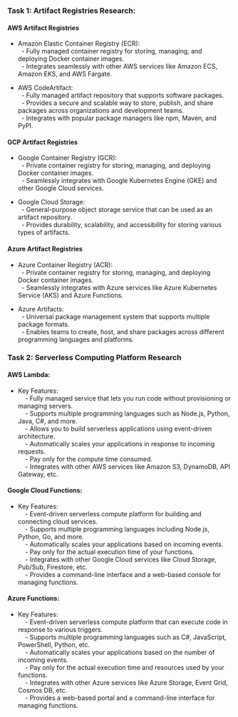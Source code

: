 
### Task 1: Artifact Registries Research:
#### AWS Artifact Registries  
  
- Amazon Elastic Container Registry (ECR):  
  - Fully managed container registry for storing, managing, and deploying Docker container images.  
  - Integrates seamlessly with other AWS services like Amazon ECS, Amazon EKS, and AWS Fargate.  
  
- AWS CodeArtifact:  
  - Fully managed artifact repository that supports software packages.  
  - Provides a secure and scalable way to store, publish, and share packages across organizations and development teams.  
  - Integrates with popular package managers like npm, Maven, and PyPI.  
  
#### GCP Artifact Registries  
  
- Google Container Registry (GCR):  
  - Private container registry for storing, managing, and deploying Docker container images.  
  - Seamlessly integrates with Google Kubernetes Engine (GKE) and other Google Cloud services.  
  
- Google Cloud Storage:  
  - General-purpose object storage service that can be used as an artifact repository.  
  - Provides durability, scalability, and accessibility for storing various types of artifacts.  
  
#### Azure Artifact Registries  
  
- Azure Container Registry (ACR):  
  - Private container registry for storing, managing, and deploying Docker container images.  
  - Seamlessly integrates with Azure services like Azure Kubernetes Service (AKS) and Azure Functions.  
  
- Azure Artifacts:  
  - Universal package management system that supports multiple package formats.  
  - Enables teams to create, host, and share packages across different programming languages and platforms.  

### Task 2: Serverless Computing Platform Research

#### AWS Lambda:  
- Key Features:  
    - Fully managed service that lets you run code without provisioning or managing servers.  
    - Supports multiple programming languages such as Node.js, Python, Java, C#, and more.  
    - Allows you to build serverless applications using event-driven architecture.  
    - Automatically scales your applications in response to incoming requests.  
    - Pay only for the compute time consumed.  
    - Integrates with other AWS services like Amazon S3, DynamoDB, API Gateway, etc.  
  
#### Google Cloud Functions:  
- Key Features:  
    - Event-driven serverless compute platform for building and connecting cloud services.  
    - Supports multiple programming languages including Node.js, Python, Go, and more.  
    - Automatically scales your applications based on incoming events.  
    - Pay only for the actual execution time of your functions.  
    - Integrates with other Google Cloud services like Cloud Storage, Pub/Sub, Firestore, etc.  
    - Provides a command-line interface and a web-based console for managing functions.  
  
#### Azure Functions:  
- Key Features:  
    - Event-driven serverless compute platform that can execute code in response to various triggers.  
    - Supports multiple programming languages such as C#, JavaScript, PowerShell, Python, etc.  
    - Automatically scales your applications based on the number of incoming events.  
    - Pay only for the actual execution time and resources used by your functions.  
    - Integrates with other Azure services like Azure Storage, Event Grid, Cosmos DB, etc.  
    - Provides a web-based portal and a command-line interface for managing functions.  